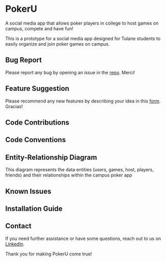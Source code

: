 # PokerU

A social media app that allows poker players in college to host games on campus, compete and have fun!

This is a prototype for a social media app designed for Tulane students to easily organize and join poker games on campus.

## Bug Report
Please report any bug by opening an issue in the [repo](https://github.com/tpthanh2006/PokerUNew/issues/new?assignees=&labels=bug&projects=&template=bug-report.yml). Merci!

## Feature Suggestion
Please recommend any new features by describing your idea in this [form](https://github.com/tpthanh2006/PokerUNew/issues/new?assignees=&labels=enhancement&projects=&template=new-feature.yml). Gracias!

## Code Contributions

## Code Conventions

## Entity-Relationship Diagram
This diagram represents the data entities (users, games, host, players, friends) and their relationships within the campus poker app

## Known Issues

## Installation Guide

## Contact
If you need further assistance or have some questions, reach out to us on [LinkedIn](https://www.linkedin.com/company/poker-u/).

Thank you for making PokerU come true!